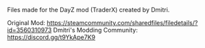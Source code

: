 Files made for the DayZ mod (TraderX) created by Dmitri.

Original Mod: https://steamcommunity.com/sharedfiles/filedetails/?id=3560310973
Dmitri's Modding Community: https://discord.gg/t9YkApe7K9
